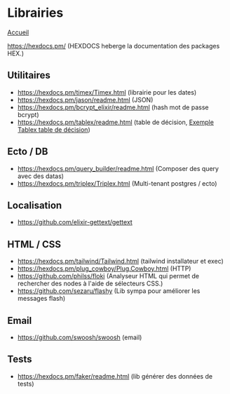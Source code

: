 # Librairies 
[Accueil](README.md)

https://hexdocs.pm/ (HEXDOCS heberge la documentation des packages HEX.)

## Utilitaires
-   https://hexdocs.pm/timex/Timex.html (librairie pour les dates)
-   https://hexdocs.pm/jason/readme.html (JSON)
-   https://hexdocs.pm/bcrypt_elixir/readme.html (hash mot de passe bcrypt)
-   https://hexdocs.pm/tablex/readme.html (table de décision, [Exemple Tablex table de décision](./Tips/tablexExemple.livemd.md))

## Ecto / DB
-   https://hexdocs.pm/query_builder/readme.html (Composer des query avec des datas)
-   https://hexdocs.pm/triplex/Triplex.html (Multi-tenant postgres / ecto)

## Localisation
- https://github.com/elixir-gettext/gettext

## HTML / CSS
-   https://hexdocs.pm/tailwind/Tailwind.html (tailwind installateur et exec)
-   https://hexdocs.pm/plug_cowboy/Plug.Cowboy.html (HTTP)
-   https://github.com/philss/floki (Analyseur HTML qui permet de rechercher des nodes à l'aide de sélecteurs CSS.)
-   https://github.com/sezaru/flashy (Lib sympa pour améliorer les messages flash)

## Email
- https://github.com/swoosh/swoosh (email)

## Tests
-   https://hexdocs.pm/faker/readme.html (lib générer des données de tests)
